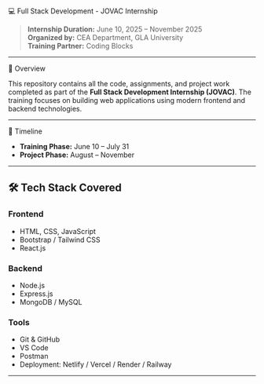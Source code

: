 💻 Full Stack Development - JOVAC Internship

> **Internship Duration:** June 10, 2025 – November 2025  
> **Organized by:** CEA Department, GLA University  
> **Training Partner:** Coding Blocks

---

📌 Overview

This repository contains all the code, assignments, and project work completed as part of the **Full Stack Development Internship (JOVAC)**. The training focuses on building web applications using modern frontend and backend technologies.

---

📅 Timeline

- **Training Phase:** June 10 – July 31  
- **Project Phase:** August – November

---

## 🛠️ Tech Stack Covered

### Frontend
- HTML, CSS, JavaScript
- Bootstrap / Tailwind CSS
- React.js

### Backend
- Node.js
- Express.js
- MongoDB / MySQL

### Tools
- Git & GitHub
- VS Code
- Postman
- Deployment: Netlify / Vercel / Render / Railway

---
